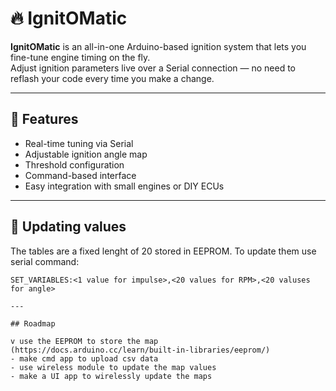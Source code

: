 # 🔥 IgnitOMatic

**IgnitOMatic** is an all-in-one Arduino-based ignition system that lets you fine-tune engine timing on the fly.  
Adjust ignition parameters live over a Serial connection — no need to reflash your code every time you make a change.

---

## 🚀 Features

- Real-time tuning via Serial
- Adjustable ignition angle map
- Threshold configuration
- Command-based interface
- Easy integration with small engines or DIY ECUs

---

## 🧪 Updating values

The tables are a fixed lenght of 20 stored in EEPROM. To update them use serial command:
```text
SET_VARIABLES:<1 value for impulse>,<20 values for RPM>,<20 valuses for angle>

---

## Roadmap

v use the EEPROM to store the map (https://docs.arduino.cc/learn/built-in-libraries/eeprom/)
- make cmd app to upload csv data
- use wireless module to update the map values
- make a UI app to wirelessly update the maps